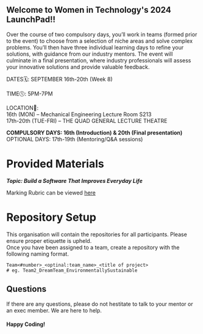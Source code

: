 ## Welcome to Women in Technology's 2024 LaunchPad!!


Over the course of two compulsory days, you’ll work in teams (formed prior to the event) to choose from a selection of niche areas and solve complex problems. You’ll then have three individual learning days to refine your solutions, with guidance from our industry mentors. The event will culminate in a final presentation, where industry professionals will assess your innovative solutions and provide valuable feedback.

DATES🗓️: SEPTEMBER 16th-20th (Week 8) 

TIME🕔: 5PM-7PM 

LOCATION📍:  \
16th (MON) – Mechanical Engineering Lecture Room S213 \
17th-20th (TUE-FRI) – THE QUAD GENERAL LECTURE THEATRE 

**COMPULSORY DAYS: 16th (Introduction) & 20th (Final presentation)** \
OPTIONAL DAYS: 17th-19th (Mentoring/Q&A sessions) 

# Provided Materials
***Topic: Build a Software That Improves Everyday Life*** 

Marking Rubric can be viewed [here](https://docs.google.com/document/d/1NlYg6NRSXuMQNPJlMfpfc79ZrrDp87l5/edit?usp=sharing&ouid=101587191907413956298&rtpof=true&sd=true)


# Repository Setup
This organisation will contain the repositories for all participants. Please ensure proper etiquette is upheld. \
Once you have been assigned to a team, create a repository with the following naming format.
```
Team<#number>_<optinal:team_name>_<title of project>
# eg. Team2_DreamTeam_EnvironmentallySustainable
```

## Questions
If there are any questions, please do not hestitate to talk to your mentor or an exec member. We are here to help.


#### Happy Coding!

